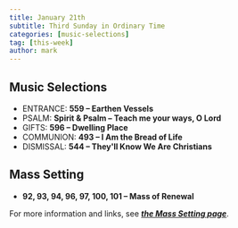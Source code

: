 ```yaml
---
title: January 21th 
subtitle: Third Sunday in Ordinary Time
categories: [music-selections]
tag: [this-week]
author: mark
---
```


## Music Selections

- ENTRANCE: **559 – Earthen Vessels**
- PSALM: **Spirit & Psalm – Teach me your ways, O Lord**
- GIFTS: **596 – Dwelling Place**
- COMMUNION: **493 – I Am the Bread of Life**
- DISMISSAL: **544 – They'll Know We Are Christians**

## Mass Setting

- **92, 93, 94, 96, 97, 100, 101 – Mass of Renewal**

For more information and links, see _**[the Mass Setting page](/mass-setting/)**_.
